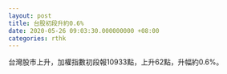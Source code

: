 ```yaml
---
layout: post
title: 台股初段升約0.6%
date: 2020-05-26 09:03:30.000000000 +08:00
categories: rthk
---
```


台灣股市上升，加權指數初段報10933點，上升62點，升幅約0.6%。
